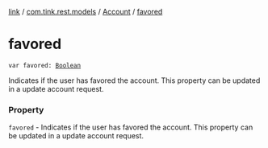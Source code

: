 [link](../../index.md) / [com.tink.rest.models](../index.md) / [Account](index.md) / [favored](./favored.md)

# favored

`var favored: `[`Boolean`](https://kotlinlang.org/api/latest/jvm/stdlib/kotlin/-boolean/index.html)

Indicates if the user has favored the account. This property can be updated in a update account request.

### Property

`favored` - Indicates if the user has favored the account. This property can be updated in a update account request.